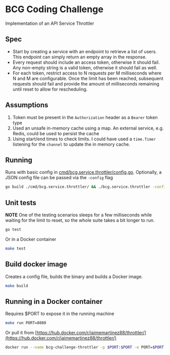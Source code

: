 # BCG Coding Challenge

Implementation of an API Service Throttler

## Spec

- Start by creating a service with an endpoint to retrieve a list of users. This endpoint can simply return an empty array in the response.
- Every request should include an access token, otherwise it should fail. Any non-empty string is a valid token, otherwise it should fail as well.
- For each token, restrict access to N requests per M milliseconds where N and M are configurable. Once the limit has been reached, subsequent requests should fail and provide the amount of milliseconds remaining until reset to allow for rescheduling.

## Assumptions

1. Token must be present in the `Authorization` header as a `Bearer` token type
2. Used an unsafe in-memory cache using a map. An external service, e.g. Redis, could be used to persist the cache
3. Using start/end times to check limits. I could have used a `time.Timer` listening for the `channel` to update the in memory cache.

## Running

Runs with basic config in [cmd/bcg.service.throttler/config.go](cmd/bcg.service.throttler/config.go).
Optionally, a JSON config file can be passed via the `-config` flag

```sh
go build ./cmd/bcg.service.throttler/ && ./bcg.service.throttler -config config.json
```

## Unit tests

**NOTE**
One of the testing scenarios sleeps for a few milliseconds while waiting for the limit to reset, so the whole suite takes a bit longer to run.

```sh
go test
```

Or in a Docker container

```sh
make test
```

## Build docker image

Creates a config file, builds the binary and builds a Docker image.

```sh
make build
```

## Running in a Docker container

Requires $PORT to expose it in the running machine

```sh
make run PORT=8080
```

Or pull it from [https://hub.docker.com/r/jaimemartinez88/throttler/](https://hub.docker.com/r/jaimemartinez88/throttler/)

```sh
docker run --name bcg-challenge-throttler -p $PORT:$PORT -e PORT=$PORT jaimemartinez88/throttler:latest
```
